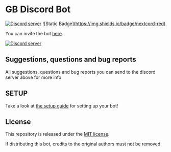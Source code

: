 # GB Discord Bot

[![Discord server](https://discordapp.com/api/guilds/1169637031413022860/embed.png)](https://discord.gg/9qbaWTJr)
![Static Badge][(https://img.shields.io/badge/nextcord-red)](https://github.com/nextcord/nextcord)

You can invite the bot [here](https://discord.com/oauth2/authorize?client_id=1225858570642522252&permissions=8&scope=bot+applications.commands).

[![Discord server](https://discordapp.com/api/guilds/1169637031413022860/embed.png?style=banner3)](https://discord.gg/9qbaWTJr)

## Suggestions, questions and bug reports

All suggestions, questions and bug reports you can send to the discord server above for more info

## SETUP

Take a look at [the setup guide](SETUP.md) for setting up your bot!

## License

This repository is released under the [MIT license](https://opensource.org/licenses/MIT).

If distributing this bot, credits to the original authors must not be removed.
